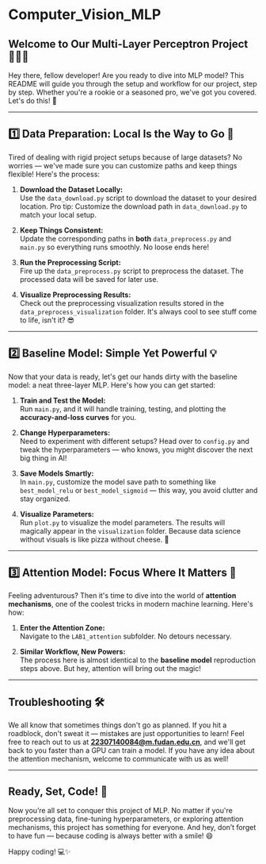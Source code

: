 # Computer_Vision_MLP

## Welcome to Our Multi-Layer Perceptron Project 👩‍💻🧠

Hey there, fellow developer! Are you ready to dive into MLP model? This README will guide you through the setup and workflow for our project, step by step. Whether you're a rookie or a seasoned pro, we've got you covered. Let's do this! 🚀

---

## 1️⃣ Data Preparation: Local Is the Way to Go 📂

Tired of dealing with rigid project setups because of large datasets? No worries — we've made sure you can customize paths and keep things flexible! Here's the process:

1. **Download the Dataset Locally:**  
   Use the `data_download.py` script to download the dataset to your desired location. Pro tip: Customize the download path in `data_download.py` to match your local setup.  
   
2. **Keep Things Consistent:**  
   Update the corresponding paths in **both** `data_preprocess.py` and `main.py` so everything runs smoothly. No loose ends here!  

3. **Run the Preprocessing Script:**  
   Fire up the `data_preprocess.py` script to preprocess the dataset. The processed data will be saved for later use.

4. **Visualize Preprocessing Results:**  
   Check out the preprocessing visualization results stored in the `data_preprocess_visualization` folder. It's always cool to see stuff come to life, isn't it? 😎

---

## 2️⃣ Baseline Model: Simple Yet Powerful 💡

Now that your data is ready, let's get our hands dirty with the baseline model: a neat three-layer MLP. Here's how you can get started:  

1. **Train and Test the Model:**  
   Run `main.py`, and it will handle training, testing, and plotting the **accuracy-and-loss curves** for you.  

2. **Change Hyperparameters:**  
   Need to experiment with different setups? Head over to `config.py` and tweak the hyperparameters — who knows, you might discover the next big thing in AI!  

3. **Save Models Smartly:**  
   In `main.py`, customize the model save path to something like `best_model_relu` or `best_model_sigmoid` — this way, you avoid clutter and stay organized.  

4. **Visualize Parameters:**  
   Run `plot.py` to visualize the model parameters. The results will magically appear in the `visualization` folder. Because data science without visuals is like pizza without cheese. 🍕

---

## 3️⃣ Attention Model: Focus Where It Matters 👀  

Feeling adventurous? Then it's time to dive into the world of **attention mechanisms**, one of the coolest tricks in modern machine learning. Here's how:  

1. **Enter the Attention Zone:**  
   Navigate to the `LAB1_attention` subfolder. No detours necessary.  

2. **Similar Workflow, New Powers:**  
   The process here is almost identical to the **baseline model** reproduction steps above. But hey, attention will bring out the magic!

---

## Troubleshooting 🛠️  

We all know that sometimes things don't go as planned. If you hit a roadblock, don't sweat it — mistakes are just opportunities to learn! Feel free to reach out to us at **22307140084@m.fudan.edu.cn**, and we'll get back to you faster than a GPU can train a model.  If you have any idea about the attention mechanism, welcome to communicate with us as well!

---

## Ready, Set, Code! 🎉  

Now you’re all set to conquer this project of MLP. No matter if you're preprocessing data, fine-tuning hyperparameters, or exploring attention mechanisms, this project has something for everyone. And hey, don’t forget to have fun — because coding is always better with a smile! 😄

Happy coding! 💻✨
